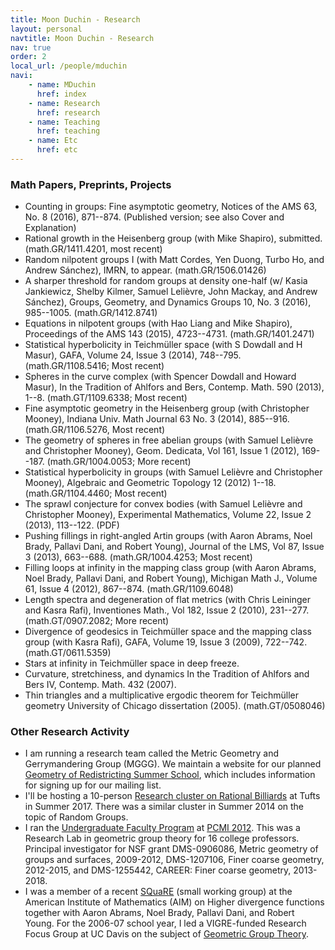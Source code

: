 ```yaml
---
title: Moon Duchin - Research
layout: personal
navtitle: Moon Duchin - Research
nav: true
order: 2
local_url: /people/mduchin
navi:
    - name: MDuchin
      href: index
    - name: Research
      href: research
    - name: Teaching
      href: teaching
    - name: Etc
      href: etc
---
```


### Math Papers, Preprints, Projects

* Counting in groups: Fine asymptotic geometry,
Notices of the AMS 63, No. 8 (2016), 871--874.
(Published version; see also Cover and Explanation)
* Rational growth in the Heisenberg group (with Mike Shapiro), submitted.
(math.GR/1411.4201, most recent)
* Random nilpotent groups I
(with Matt Cordes, Yen Duong, Turbo Ho, and Andrew Sánchez), IMRN, to appear. (math.GR/1506.01426)
* A sharper threshold for random groups at density one-half
(w/ Kasia Jankiewicz, Shelby Kilmer, Samuel Lelièvre, John Mackay, and Andrew Sánchez),
Groups, Geometry, and Dynamics Groups 10, No. 3 (2016), 985--1005.
(math.GR/1412.8741)
* Equations in nilpotent groups (with Hao Liang and Mike Shapiro),
Proceedings of the AMS 143 (2015), 4723--4731. (math.GR/1401.2471)
* Statistical hyperbolicity in Teichmüller space  (with S Dowdall and H Masur),
GAFA, Volume 24, Issue 3 (2014), 748--795. (math.GR/1108.5416; Most recent)
* Spheres in the curve complex (with Spencer Dowdall and Howard Masur),
In the Tradition of Ahlfors and Bers, Contemp. Math. 590 (2013), 1--8.
(math.GT/1109.6338; Most recent)
* Fine asymptotic geometry in the Heisenberg group (with Christopher Mooney),
Indiana Univ. Math Journal 63 No. 3 (2014), 885--916. (math.GR/1106.5276, Most recent)
* The geometry of spheres in free abelian groups
(with Samuel Lelièvre and Christopher Mooney),
Geom. Dedicata, Vol 161, Issue 1 (2012), 169--187. (math.GR/1004.0053; More recent)
* Statistical hyperbolicity in groups (with Samuel Lelièvre and Christopher Mooney),
Algebraic and Geometric Topology 12 (2012) 1--18. (math.GR/1104.4460; Most recent)
* The sprawl conjecture for convex bodies
(with Samuel Lelièvre and Christopher Mooney),
Experimental Mathematics, Volume 22, Issue 2 (2013), 113--122. (PDF)
* Pushing fillings in right-angled Artin groups
(with Aaron Abrams, Noel Brady, Pallavi Dani, and Robert Young),
Journal of the LMS, Vol 87, Issue 3 (2013), 663--688. (math.GR/1004.4253; Most recent)
* Filling loops at infinity in the mapping class group
(with Aaron Abrams, Noel Brady, Pallavi Dani, and Robert Young),
Michigan Math J., Volume 61, Issue 4 (2012), 867--874. (math.GR/1109.6048)
* Length spectra and degeneration of flat metrics (with Chris Leininger and Kasra Rafi), Inventiones Math., Vol 182, Issue 2 (2010), 231--277. (math.GT/0907.2082; More recent)
* Divergence of geodesics in Teichmüller space and the mapping class group
(with Kasra Rafi),
GAFA, Volume 19, Issue 3 (2009), 722--742. (math.GT/0611.5359)
* Stars at infinity in Teichmüller space in deep freeze.
* Curvature, stretchiness, and dynamics
In the Tradition of Ahlfors and Bers IV, Contemp. Math. 432 (2007).
* Thin triangles and a multiplicative ergodic theorem for Teichmüller geometry
University of Chicago dissertation (2005). (math.GT/0508046) 


### Other Research Activity

* I am running a research team called the Metric Geometry and Gerrymandering Group (MGGG). We maintain a website for our planned [Geometry of Redistricting Summer School](http://sites.tufts.edu/gerrymandr), which includes information for signing up for our mailing list.
* I'll be hosting a 10-person [Research cluster on Rational Billiards](http://sites.tufts.edu/billiardscluster) at Tufts in Summer 2017. There was a similar cluster in Summer 2014 on the topic of Random Groups.
* I ran the [Undergraduate Faculty Program](https://mduchin.math.tufts.edu/UFP/) at [PCMI 2012](http://pcmi.ias.edu/). This was a Research Lab in geometric group theory for 16 college professors.
Principal investigator for NSF grant DMS-0906086, Metric geometry of groups and surfaces, 2009-2012, DMS-1207106, Finer coarse geometry, 2012-2015, and DMS-1255442, CAREER: Finer coarse geometry, 2013-2018.
* I was a member of a recent [SQuaRE](http://www.aimath.org/research/squares.html) (small working group) at the American Institute of Mathematics (AIM) on Higher divergence functions together with Aaron Abrams, Noel Brady, Pallavi Dani, and Robert Young.
For the 2006-07 school year, I led a VIGRE-funded Research Focus Group at UC Davis on the subject of [Geometric Group Theory](http://mduchin.math.tufts.edu/UCD/ggt/). 